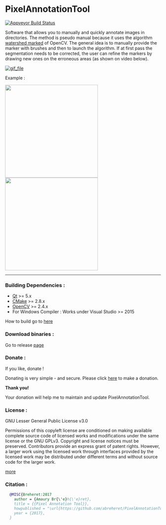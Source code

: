 PixelAnnotationTool
============================

[![Appveyor Build Status](https://img.shields.io/appveyor/ci/abreheret/pixelannotationtool.svg)](https://ci.appveyor.com/project/abreheret/pixelannotationtool)

Software that allows you to manually and quickly annotate images in directories.
The method is pseudo manual because it uses the algorithm [watershed marked](http://docs.opencv.org/3.1.0/d7/d1b/group__imgproc__misc.html#ga3267243e4d3f95165d55a618c65ac6e1) of OpenCV. The general idea is to manually provide the marker with brushes and then to launch the algorithm. If at first pass the segmentation needs to be corrected, the user can refine the markers by drawing new ones on the erroneous areas (as shown on video below).

[![gif_file](giphy.gif)](https://youtu.be/wxi2dInWDnI)

Example :

<img src="https://raw.githubusercontent.com/abreheret/PixelAnnotationTool/master/images_test/Abbey_Road.jpg" width="300"/> <img src="https://raw.githubusercontent.com/abreheret/PixelAnnotationTool/master/images_test/Abbey_Road_color_mask.png" width="300"/>

----------

### Building Dependencies :
* [Qt](https://www.qt.io/download-open-source/)  >= 5.x
* [CMake](https://cmake.org/download/) >= 2.8.x 
* [OpenCV](http://opencv.org/releases.html) >= 2.4.x 
* For Windows Compiler : Works under Visual Studio >= 2015

How to build go to [here](scripts_to_build)

### Download binaries :
Go to release [page](http://caor-mines-paristech.fr/en/2017/10/pixel-annotation-tool-2/)

### Donate :
If you like, donate !

Donating is very simple - and secure. Please click [here](https://www.paypal.com/cgi-bin/webscr?cmd=_s-xclick&hosted_button_id=8K79VKWBS7352) to make a donation. 

**Thank you!**

Your donation will help me to maintain and update PixelAnnotationTool.

### License :

GNU Lesser General Public License v3.0 

Permissions of this copyleft license are conditioned on making available complete source code of licensed works and modifications under the same license or the GNU GPLv3. Copyright and license notices must be preserved. Contributors provide an express grant of patent rights. However, a larger work using the licensed work through interfaces provided by the licensed work may be distributed under different terms and without source code for the larger work.

[more](https://github.com/abreheret/PixelAnnotationTool/blob/master/LICENSE)

### Citation :

```bib
  @MISC{Breheret:2017
    author = {Amaury Br{\'e}h{\'e}ret},
    title = {{Pixel Annotation Tool}},
    howpublished = "\url{https://github.com/abreheret/PixelAnnotationTool}",
    year = {2017},
  }
```


